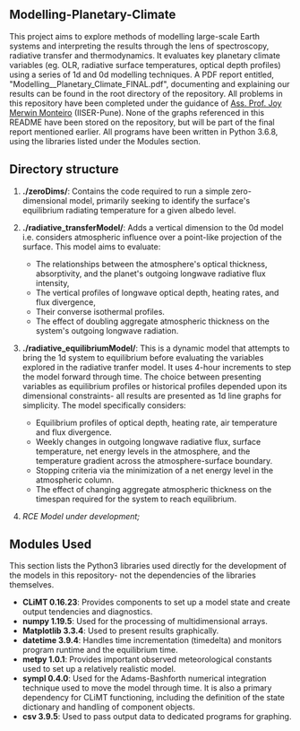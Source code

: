 ## Modelling-Planetary-Climate
This project aims to explore methods of modelling large-scale Earth systems and interpreting the results through the lens of spectroscopy, radiative transfer and thermodynamics. It evaluates key planetary climate variables (eg. OLR, radiative surface temperatures, optical depth profiles) using a series of 1d and 0d modelling techniques.  A PDF report entitled, "Modelling__Planetary_Climate_FINAL.pdf", documenting and explaining our results can be found in the root directory of the repository. All problems in this repository have been completed under the guidance of [Ass. Prof. Joy Merwin Monteiro](https://joymonteiro.github.io) (IISER-Pune). None of the graphs referenced in this README have been stored on the repository, but will be part of the final report mentioned earlier. All programs have been written in Python 3.6.8, using the libraries listed under the Modules section.

## Directory structure
1. **./zeroDims/**: Contains the code required to run a simple zero-dimensional model, primarily seeking to identify the surface's equilibrium radiating temperature for a given albedo level.

2. **./radiative_transferModel/**: Adds a vertical dimension to the 0d model i.e. considers atmospheric influence over a point-like projection of the surface. This model aims to evaluate:
    * The relationships between the atmosphere's optical thickness, absorptivity, and the planet's outgoing longwave radiative flux intensity,
    * The vertical profiles of longwave optical depth, heating rates, and flux divergence,
    * Their converse isothermal profiles. 
    * The effect of doubling aggregate atmospheric thickness on the system's outgoing longwave radiation. 


3. **./radiative_equilibriumModel/**: This is a dynamic model that attempts to bring the 1d system to equilibrium before evaluating the variables explored in the radiative tranfer model. It uses 4-hour increments to step the model forward through time. The choice between presenting variables as equilibrium profiles or historical profiles depended upon its dimensional constraints- all results are presented as 1d line graphs for simplicity. The model specifically considers:
    * Equilibrium profiles of optical depth, heating rate, air temperature and flux divergence. 
    * Weekly changes in outgoing longwave radiative flux, surface temperature, net energy levels in the atmosphere, and the temperature gradient across the atmosphere-surface boundary. 
    * Stopping criteria via the minimization of a net energy level in the atmospheric column.
    * The effect of changing aggregate atmospheric thickness on the timespan required for the system to reach equilibrium. 

4. *RCE Model under development;*

## Modules Used ##
This section lists the Python3 libraries used directly for the development of the models in this repository- not the dependencies of the libraries themselves. 
* **CLiMT 0.16.23**: Provides components to set up a model state and create output tendencies and diagnostics.
* **numpy 1.19.5**: Used for the processing of multidimensional arrays.
* **Matplotlib 3.3.4**: Used to present results graphically.
* **datetime 3.9.4**: Handles time incrementation (timedelta) and monitors program runtime and the equilibrium time. 
* **metpy 1.0.1**: Provides important observed meteorological constants used to set up a relatively realistic model.
* **sympl 0.4.0**: Used for the Adams-Bashforth numerical integration technique used to move the model through time. It is also a primary dependency for CLiMT functioning, including the definition of the state dictionary and handling of component objects.
* **csv 3.9.5**: Used to pass output data to dedicated programs for graphing.

